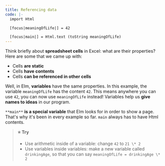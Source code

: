 ```yaml
---
title: Referencing data
code: |-
  import Html

  [focus|meaningOfLife|] = 42

  [focus|main|] = Html.text (toString meaningOfLife)
---
```

Think briefly about **spreadsheet cells** in Excel: what are their properties? Here are some that we came up with:

* Cells **are static**
* Cells **have contents**
* Cells **can be referenced in other cells**

Well, in Elm, **variables** have the same properties. In this example, the variable `meaningOfLife` has the content `42`. This means anywhere you can use `42`, you can now use `meaningOfLife` instead! Variables help us **give names to ideas** in our program.

`**main**` **is a special variable** that Elm looks for in order to show a page. That's why it's been in every example so far. `main` always has to have Html contents.

> **⭐ Try**
>
> * Use arithmetic inside of a variable: change `42` to `21 \* 2`
> * Use variables inside variables: make a new variable called `drinkingAge`, so that you can say `meaningOfLife = drinkingAge \* 2`